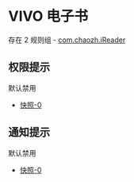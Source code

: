 # VIVO 电子书

存在 2 规则组 - [com.chaozh.iReader](/src/apps/com.chaozh.iReader.ts)

## 权限提示

默认禁用

- [快照-0](https://i.gkd.li/i/13627649)

## 通知提示

默认禁用

- [快照-0](https://i.gkd.li/i/13837961)
